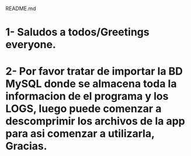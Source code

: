 README.md

# 1- Saludos a todos/Greetings everyone.

# 2- Por favor tratar de importar la BD MySQL donde se almacena toda la informacion de el programa y los LOGS, luego puede comenzar a descomprimir los archivos de la app para asi comenzar a utilizarla, Gracias.